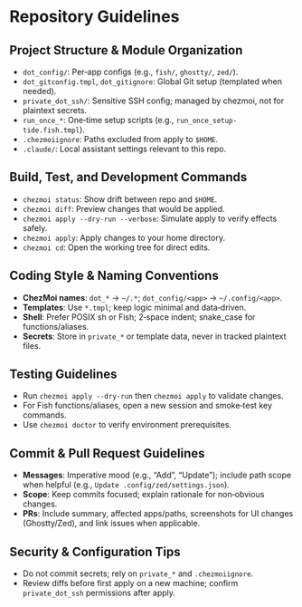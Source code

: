 # Repository Guidelines

## Project Structure & Module Organization
- `dot_config/`: Per‑app configs (e.g., `fish/`, `ghostty/`, `zed/`).
- `dot_gitconfig.tmpl`, `dot_gitignore`: Global Git setup (templated when needed).
- `private_dot_ssh/`: Sensitive SSH config; managed by chezmoi, not for plaintext secrets.
- `run_once_*`: One‑time setup scripts (e.g., `run_once_setup-tide.fish.tmpl`).
- `.chezmoiignore`: Paths excluded from apply to `$HOME`.
- `.claude/`: Local assistant settings relevant to this repo.

## Build, Test, and Development Commands
- `chezmoi status`: Show drift between repo and `$HOME`.
- `chezmoi diff`: Preview changes that would be applied.
- `chezmoi apply --dry-run --verbose`: Simulate apply to verify effects safely.
- `chezmoi apply`: Apply changes to your home directory.
- `chezmoi cd`: Open the working tree for direct edits.

## Coding Style & Naming Conventions
- **ChezMoi names**: `dot_*` → `~/.*`; `dot_config/<app>` → `~/.config/<app>`.
- **Templates**: Use `*.tmpl`; keep logic minimal and data‑driven.
- **Shell**: Prefer POSIX sh or Fish; 2‑space indent; snake_case for functions/aliases.
- **Secrets**: Store in `private_*` or template data, never in tracked plaintext files.

## Testing Guidelines
- Run `chezmoi apply --dry-run` then `chezmoi apply` to validate changes.
- For Fish functions/aliases, open a new session and smoke‑test key commands.
- Use `chezmoi doctor` to verify environment prerequisites.

## Commit & Pull Request Guidelines
- **Messages**: Imperative mood (e.g., “Add”, “Update”); include path scope when helpful (e.g., `Update .config/zed/settings.json`).
- **Scope**: Keep commits focused; explain rationale for non‑obvious changes.
- **PRs**: Include summary, affected apps/paths, screenshots for UI changes (Ghostty/Zed), and link issues when applicable.

## Security & Configuration Tips
- Do not commit secrets; rely on `private_*` and `.chezmoiignore`.
- Review diffs before first apply on a new machine; confirm `private_dot_ssh` permissions after apply.

